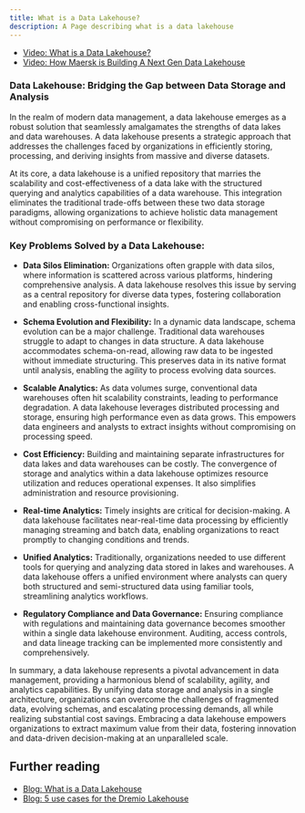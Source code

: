 ```yaml
---
title: What is a Data Lakehouse?
description: A Page describing what is a data lakehouse
---
```


- [Video: What is a Data Lakehouse?]()
- [Video: How Maersk is Building A Next Gen Data Lakehouse](https://www.youtube.com/watch?v=Jme87z1kGO4)

### Data Lakehouse: Bridging the Gap between Data Storage and Analysis

In the realm of modern data management, a data lakehouse emerges as a robust solution that seamlessly amalgamates the strengths of data lakes and data warehouses. A data lakehouse presents a strategic approach that addresses the challenges faced by organizations in efficiently storing, processing, and deriving insights from massive and diverse datasets.

At its core, a data lakehouse is a unified repository that marries the scalability and cost-effectiveness of a data lake with the structured querying and analytics capabilities of a data warehouse. This integration eliminates the traditional trade-offs between these two data storage paradigms, allowing organizations to achieve holistic data management without compromising on performance or flexibility.

### Key Problems Solved by a Data Lakehouse:

- **Data Silos Elimination:** Organizations often grapple with data silos, where information is scattered across various platforms, hindering comprehensive analysis. A data lakehouse resolves this issue by serving as a central repository for diverse data types, fostering collaboration and enabling cross-functional insights.

- **Schema Evolution and Flexibility:** In a dynamic data landscape, schema evolution can be a major challenge. Traditional data warehouses struggle to adapt to changes in data structure. A data lakehouse accommodates schema-on-read, allowing raw data to be ingested without immediate structuring. This preserves data in its native format until analysis, enabling the agility to process evolving data sources.

- **Scalable Analytics:** As data volumes surge, conventional data warehouses often hit scalability constraints, leading to performance degradation. A data lakehouse leverages distributed processing and storage, ensuring high performance even as data grows. This empowers data engineers and analysts to extract insights without compromising on processing speed.

- **Cost Efficiency:** Building and maintaining separate infrastructures for data lakes and data warehouses can be costly. The convergence of storage and analytics within a data lakehouse optimizes resource utilization and reduces operational expenses. It also simplifies administration and resource provisioning.

- **Real-time Analytics:** Timely insights are critical for decision-making. A data lakehouse facilitates near-real-time data processing by efficiently managing streaming and batch data, enabling organizations to react promptly to changing conditions and trends.

- **Unified Analytics:** Traditionally, organizations needed to use different tools for querying and analyzing data stored in lakes and warehouses. A data lakehouse offers a unified environment where analysts can query both structured and semi-structured data using familiar tools, streamlining analytics workflows.

- **Regulatory Compliance and Data Governance:** Ensuring compliance with regulations and maintaining data governance becomes smoother within a single data lakehouse environment. Auditing, access controls, and data lineage tracking can be implemented more consistently and comprehensively.

In summary, a data lakehouse represents a pivotal advancement in data management, providing a harmonious blend of scalability, agility, and analytics capabilities. By unifying data storage and analysis in a single architecture, organizations can overcome the challenges of fragmented data, evolving schemas, and escalating processing demands, all while realizing substantial cost savings. Embracing a data lakehouse empowers organizations to extract maximum value from their data, fostering innovation and data-driven decision-making at an unparalleled scale.

## Further reading

- [Blog: What is a Data Lakehouse](https://www.dremio.com/blog/what-is-a-data-lakehouse/)
- [Blog: 5 use cases for the Dremio Lakehouse](https://www.dremio.com/blog/5-use-cases-for-the-dremio-lakehouse/)
